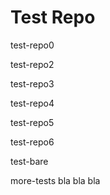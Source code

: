# Test Repo

test-repo0

test-repo2

test-repo3

test-repo4

test-repo5

test-repo6

test-bare

more-tests
bla bla bla
